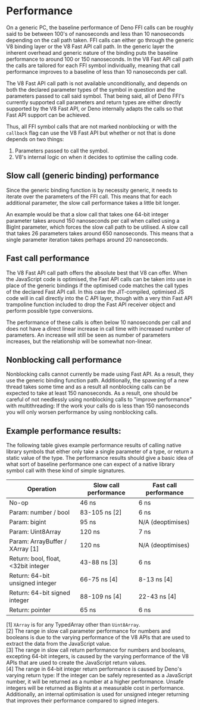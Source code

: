 # Performance

On a generic PC, the baseline performance of Deno FFI calls can be roughly said
to be between 100's of nanoseconds and less than 10 nanoseconds depending on the
call path taken. FFI calls can either go through the generic V8 binding layer or
the V8 Fast API call path. In the generic layer the inherent overhead and
generic nature of the binding puts the baseline performance to around 100 or 150
nanoseconds. In the V8 Fast API call path the calls are tailored for each FFI
symbol individually, meaning that call performance improves to a baseline of
less than 10 nanoseconds per call.

The V8 Fast API call path is not available unconditionally, and depends on both
the declared parameter types of the symbol in question and the parameters passed
to call said symbol. That being said, all of Deno FFI's currently supported call
parameters and return types are either directly supported by the V8 Fast API, or
Deno internally adapts the calls so that Fast API support can be achieved.

Thus, all FFI symbol calls that are not marked nonblocking or with the
`callback` flag can use the V8 Fast API but whether or not that is done depends
on two things:

1. Parameters passed to call the symbol.
2. V8's internal logic on when it decides to optimise the calling code.

## Slow call (generic binding) performance

Since the generic binding function is by necessity generic, it needs to iterate
over the parameters of the FFI call. This means that for each additional
parameter, the slow call performance takes a little bit longer.

An example would be that a slow call that takes one 64-bit integer parameter
takes around 150 nanoseconds per call when called using a BigInt parameter,
which forces the slow call path to be utilised. A slow call that takes 26
parameters takes around 650 nanoseconds. This means that a single parameter
iteration takes perhaps around 20 nanoseconds.

## Fast call performance

The V8 Fast API call path offers the absolute best that V8 can offer. When the
JavaScript code is optimised, the Fast API calls can be taken into use in place
of the generic bindings if the optimised code matches the call types of the
declared Fast API call. In this case the JIT-compiled, optimised JS code will in
call directly into the C API layer, though with a very thin Fast API trampoline
function included to drop the Fast API receiver object and perform possible type
conversions.

The performance of these calls is often below 10 nanoseconds per call and does
not have a direct linear increase in call time with increased number of
parameters. An increase will still be seen as number of parameters increases,
but the relationship will be somewhat non-linear.

## Nonblocking call performance

Nonblocking calls cannot currently be made using Fast API. As a result, they use
the generic binding function path. Additionally, the spawning of a new thread
takes some time and as a result all nonblocking calls can be expected to take at
least 150 nanoseconds. As a result, one should be careful of not needlessly
using nonblocking calls to "improve performance" with multithreading: If the
work your calls do is less than 150 nanoseconds you will only worsen performance
by using nonblocking calls.

## Example performance results:

The following table gives example performance results of calling native library
symbols that either only take a single parameter of a type, or return a static
value of the type. The performance results should give a basic idea of what sort
of baseline performance one can expect of a native library symbol call with
these kind of simple signatures.

| Operation                           | Slow call performance | Fast call performance |
| ----------------------------------- | --------------------- | --------------------- |
| No-op                               | 46 ns                 | 6 ns                  |
| Param: number / bool                | 83-105 ns [2]         | 6 ns                  |
| Param: bigint                       | 95 ns                 | N/A (deoptimises)     |
| Param: Uint8Array                   | 120 ns                | 7 ns                  |
| Param: ArrayBuffer / XArray [1]     | 120 ns                | N/A (deoptimises)     |
| Return: bool, float, <32bit integer | 43-88 ns [3]          | 6 ns                  |
| Return: 64-bit unsigned integer     | 66-75 ns [4]          | 8-13 ns [4]           |
| Return: 64-bit signed integer       | 88-109 ns [4]         | 22-43 ns [4]          |
| Return: pointer                     | 65 ns                 | 6 ns                  |

[1] `XArray` is for any TypedArray other than `Uint8Array`.\
[2] The range in slow call parameter performance for numbers and booleans is due
to the varying performance of the V8 APIs that are used to extract the data from
the JavaScript value.\
[3] The range in slow call return performance for numbers and booleans,
excepting 64-bit integers, is caused by the varying performance of the V8 APIs
that are used to create the JavaScript return values.\
[4] The range in 64-bit integer return performance is caused by Deno's varying
return type: If the integer can be safely represented as a JavaScript number, it
will be returned as a number at a higher performance. Unsafe integers will be
returned as BigInts at a measurable cost in performance. Additionally, an
internal optimisation is used for unsigned integer returning that improves their
performance compared to signed integers.
